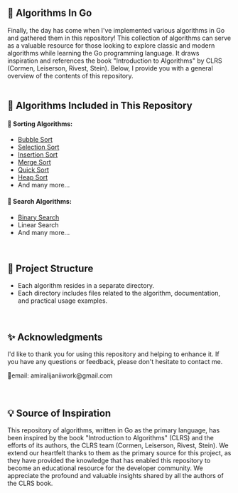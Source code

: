 <h2>🧩 Algorithms In Go</h2>

Finally, the day has come when I've implemented various algorithms in Go and gathered them in this repository! This collection of algorithms can serve as a valuable resource for those looking to explore classic and modern algorithms while learning the Go programming language. It draws inspiration and references the book "Introduction to Algorithms" by CLRS (Cormen, Leiserson, Rivest, Stein). Below, I provide you with a general overview of the contents of this repository.
<br />
<br />

<h2>🔖 Algorithms Included in This Repository</h2>

<h4>🔹 Sorting Algorithms:</h4>
<ul>
  <li><a href="https://github.com/amirhalijani/Algorithms/tree/main/BubbleSort">Bubble Sort</a></li>
  <li><a href="https://github.com/amirhalijani/Algorithms/tree/main/SelectionSort">Selection Sort</a></li>
  <li><a href="https://github.com/amirhalijani/Algorithms/tree/main/InsertionSort">Insertion Sort</a></li>
  <li><a href="https://github.com/amirhalijani/Algorithms/tree/main/MergeSort">Merge Sort</a></li>
  <li><a href="https://github.com/amirhalijani/Algorithms/tree/main/QuickSort">Quick Sort</a></li>
  <li><a href="https://github.com/amirhalijani/Algorithms/tree/main/HeapSort">Heap Sort</a></li>
  <li>And many more...</li>
</ul>

<h4>🔸 Search Algorithms:</h4>
<ul>
  <li><a href="https://github.com/amirhalijani/Algorithms/tree/main/BinarySearch">Binary Search</a></li>
  <li>Linear Search</li>
  <li>And many more...</li>
</ul>
<br />
<h2>💭 Project Structure</h2>
<ul>
  <li>Each algorithm resides in a separate directory.</li>
  <li>Each directory includes files related to the algorithm, documentation, and practical usage examples.</li>
</ul>
<br />
<h2>✨ Acknowledgments</h2>
<p>I'd like to thank you for using this repository and helping to enhance it. If you have any questions or feedback, please don't hesitate to contact me.</p>
📧email: amiralijaniiwork@gmail.com
<br />
<br />
<br />

<h2>💡 Source of Inspiration</h2>

This repository of algorithms, written in Go as the primary language, has been inspired by the book "Introduction to Algorithms" (CLRS) and the efforts of its authors, the CLRS team (Cormen, Leiserson, Rivest, Stein). We extend our heartfelt thanks to them as the primary source for this project, as they have provided the knowledge that has enabled this repository to become an educational resource for the developer community. We appreciate the profound and valuable insights shared by all the authors of the CLRS book.
